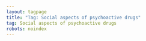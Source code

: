 ```yaml
---
layout: tagpage
title: "Tag: Social aspects of psychoactive drugs"
tag: Social aspects of psychoactive drugs
robots: noindex
---
```

